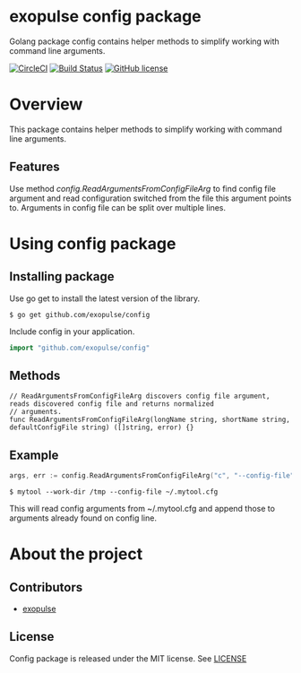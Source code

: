 # exopulse config package
Golang package config contains helper methods to simplify working with command line arguments.

[![CircleCI](https://circleci.com/gh/exopulse/config.svg?style=svg)](https://circleci.com/gh/exopulse/config)
[![Build Status](https://travis-ci.org/exopulse/config.svg?branch=master)](https://travis-ci.org/exopulse/config)
[![GitHub license](https://img.shields.io/github/license/exopulse/config.svg)](https://github.com/exopulse/config/blob/master/LICENSE)

# Overview

This package contains helper methods to simplify working with command line arguments.

## Features

Use method _config.ReadArgumentsFromConfigFileArg_ to find config file argument and read configuration switched from the
file this argument points to. Arguments in config file can be split over multiple lines.

# Using config package

## Installing package

Use go get to install the latest version of the library.

    $ go get github.com/exopulse/config
 
Include config in your application.
```go
import "github.com/exopulse/config"
```
## Methods

    // ReadArgumentsFromConfigFileArg discovers config file argument, reads discovered config file and returns normalized
    // arguments.
    func ReadArgumentsFromConfigFileArg(longName string, shortName string, defaultConfigFile string) ([]string, error) {}

## Example

```go
args, err := config.ReadArgumentsFromConfigFileArg("c", "--config-file", "")
```    
    $ mytool --work-dir /tmp --config-file ~/.mytool.cfg

This will read config arguments from ~/.mytool.cfg and append those to arguments already found on config line.

# About the project

## Contributors

* [exopulse](https://github.com/exopulse)

## License

Config package is released under the MIT license. See
[LICENSE](https://github.com/exopulse/config/blob/master/LICENSE)
